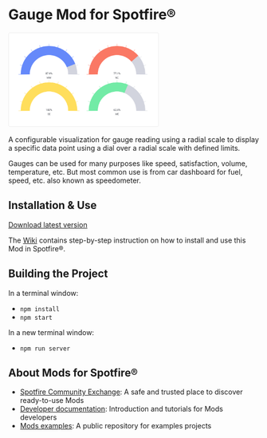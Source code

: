 # Gauge Mod for Spotfire®

<img src="assets/gauge.png" width="60%"/>

A configurable visualization for gauge reading using a radial scale to display a specific data point using a dial over a radial scale with defined limits.

Gauges can be used for many purposes like speed, satisfaction, volume, temperature, etc. But most common use is from car dashboard for fuel, speed, etc. also known as speedometer.

## Installation & Use

[Download latest version](https://github.com/spotfiresoftware/spotfire-mod-gauge/releases)

The [Wiki](https://github.com/spotfiresoftware/spotfire-mod-gauge/wiki) contains step-by-step instruction on how to install and use this Mod in Spotfire®.

## Building the Project

In a terminal window:
- `npm install`
- `npm start`

In a new terminal window:
- `npm run server`

## About Mods for Spotfire®
-   [Spotfire Community Exchange](https://community.spotfire.com/files/): A safe and trusted place to discover ready-to-use Mods
-   [Developer documentation](https://spotfiresoftware.github.io/spotfire-mods/docs/): Introduction and tutorials for Mods developers
-   [Mods examples](https://github.com/TIBCOSoftware/spotfire-mods/): A public repository for examples projects
